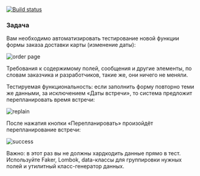 [![Build status](https://ci.appveyor.com/api/projects/status/3hat922kfnfbl71y?svg=true)](https://ci.appveyor.com/project/alex311271/report-allure)


### Задача
Вам необходимо автоматизировать тестирование новой функции формы заказа доставки карты (изменение даты):

![order page](pictures/order.png)

Требования к содержимому полей, сообщения и другие элементы, по словам заказчика и разработчиков, такие же, они ничего не меняли.



Тестируемая функциональность: если заполнить форму повторно теми же данными, за исключением «Даты встречи», то система предложит перепланировать время встречи:

![replain](pictures/replan.png)

После нажатия кнопки «Перепланировать» произойдёт перепланирование встречи:

![success](pictures/success.png)

Важно: в этот раз вы не должны хардкодить данные прямо в тест. Используйте Faker, Lombok, data-классы для группировки нужных полей и утилитный класс-генератор данных.
